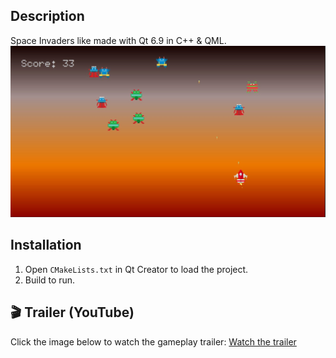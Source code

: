 ## Description
Space Invaders like made with Qt 6.9 in C++ & QML.
![Gameplay image](https://github.com/FoxBandyKoot/Space-Aliens/blob/Com/Com/Gameplay.jpg)

## Installation
1. Open `CMakeLists.txt` in Qt Creator to load the project.
2. Build to run.

## 🎬 Trailer (YouTube)
Click the image below to watch the gameplay trailer:
[Watch the trailer](https://youtu.be/5Q1TExIJOHs)
